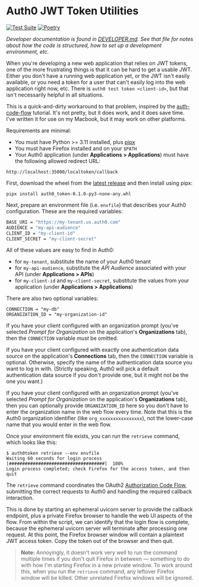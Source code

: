 # Auth0 JWT Token Utilities

[![Test Suite](https://github.com/pronovic/auth0-token/workflows/Test%20Suite/badge.svg)](https://github.com/auth0-token/actions?query=workflow%3A%22Test+Suite%22)
[![Poetry](https://img.shields.io/endpoint?url=https://python-poetry.org/badge/v0.json)](https://python-poetry.org/)

_Developer documentation is found in [DEVELOPER.md](DEVELOPER.md).  See that
file for notes about how the code is structured, how to set up a development
environment, etc._

When you're developing a new web application that relies on JWT tokens, one of
the more frustrating things is that it can be hard to get a usable JWT.  Either
you don't have a running web application yet, or the JWT isn't easily
available, or you need a token for a user that can't easily log into the web
application right now, etc.  There is `auth0 test token <client-id>`, but that
isn't necessarily helpful in all situations.

This is a quick-and-dirty workaround to that problem, inspired by
the [auth-code-flow](https://pypi.org/project/auth-code-flow/0.2.0/) tutorial.
It's not pretty, but it does work, and it does save time.  I've written it
for use on my Macbook, but it may work on other platforms.

Requirements are minimal:

- You must have Python >= 3.11 installed, plus [pipx](https://github.com/pypa/pipx)
- You must have Firefox installed and on your `$PATH`
- Your Auth0 application (under **Applications > Applications**) must have the following allowed redirect URL:

```
http://localhost:35000/localtoken/callback
```

First, download the wheel from the [latest release](https://github.com/pronovic/auth0-token/releases/latest)
and then install using pipx:

```
pipx install auth0_token-0.1.0-py3-none-any.whl
```

Next, prepare an environment file (i.e. `envfile`) that describes your Auth0 configuration.  These are the required variables:

```bash
BASE_URI = "https://my-tenant.us.auth0.com"
AUDIENCE = "my-api-audience"
CLIENT_ID = "my-client-id"
CLIENT_SECRET = "my-client-secret"
```

All of these values are easy to find in Auth0:

- for `my-tenant`, substitute the name of your Auth0 tenant
- for `my-api-audience`, substitute the _API Audience_ associated with your API (under **Applications > APIs**)
- for `my-client-id` and `my-client-secret`, substitute the values from your application (under **Applications > Applications**)

There are also two optional variables:

```
CONNECTION = "my-db"
ORGANIZATION_ID = "my-organization-id"
```

If you have your client configured with an organization prompt (you've selected
_Prompt for Organization_ on the application's **Organizations** tab), then the
`CONNECTION` variable _must_ be omitted.

If you have your client configured with exactly one authentication data source
on the application's **Connections** tab, then the `CONNECTION` variable is
optional.  Otherwise, specify the name of the authentication data source you
want to log in with.  (Strictly speaking, Auth0 will pick a default
authentication data source if you don't provide one, but it might not be the
one you want.)

If you have your client configured with an organization prompt (you've selected
_Prompt for Organization_ on the application's **Organizations** tab), then you
can optionally provide `ORGANIZATION_ID` here so you don't have to enter the
organization name in the web flow every time.  Note that this is the Auth0
organization identifier (like `org_xxxxxxxxxxxxxxxx`), not the lower-case name
that you would enter in the web flow.

Once your environment file exists, you can run the `retrieve` command, which looks
like this:

```
$ auth0token retrieve --env envfile
Waiting 60 seconds for login process  [####################################]  100%          
Login process completed; check Firefox for the access token, and then quit
```

The `retrieve` command coordinates the 
OAuth2 [Authorization Code Flow](https://auth0.com/docs/get-started/authentication-and-authorization-flow), submitting
the correct requests to Auth0 and handling the required callback interaction.

This is done by starting an ephemeral uvicorn server to provide the callback
endpoint, plus a private Firefox browser to handle the web UI aspects of the
flow.  From within the script, we can identify that the login flow is complete,
because the ephemeral uvicorn server will terminate after processing one
request.  At this point, the Firefox browser window will contain a plaintext
JWT access token.  Copy the token out of the browser and then quit.

> **Note:** Annoyingly, it doesn't work very well to run the command multiple
> times if you don't quit Firefox in between &mdash; something to do with how
> I'm starting Firefox in a new private window.  To work around this, when you
> run the `retrieve` command, any leftover Firefox window will be killed.
> Other unrelated Firefox windows will be ignored.
